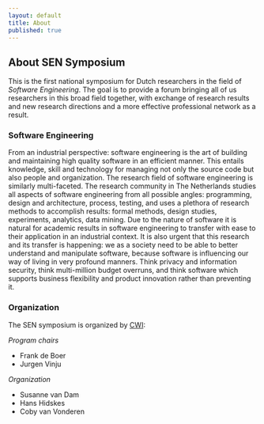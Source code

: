 ```yaml
---
layout: default
title: About
published: true
---
```


## About SEN Symposium

This is the first national symposium for Dutch researchers in the field of _Software Engineering_. 
The goal is to provide a forum bringing all of us researchers in this broad field together, 
with exchange of research results and new research directions 
and a more effective professional network as a result.

### Software Engineering 

From an industrial perspective: software engineering is the art of building and maintaining high quality software 
in an efficient manner. This entails knowledge, skill and technology for managing not only the source code but also people 
and organization. The research field of software engineering is similarly multi-faceted. The research community in The Netherlands
studies all aspects of software engineering from all possible angles: programming, design and architecture, process, testing, and uses 
a plethora of research methods to accomplish results: formal methods, design studies, experiments, analytics, data mining.
Due to the nature of software it is natural for academic results in software engineering to transfer with ease to their application in an industrial context. It is also urgent that this research and its transfer is happening: we as a society need to be able to better understand and manipulate software, because software is influencing our way of living in very profound manners. Think privacy and information security, think multi-million budget overruns, and think software which supports business flexibility and product innovation rather than preventing it.


### Organization

The SEN symposium is organized by [CWI](http://www.cwi.nl):

_Program chairs_

* Frank de Boer
* Jurgen Vinju

_Organization_

* Susanne van Dam
* Hans Hidskes
* Coby van Vonderen
